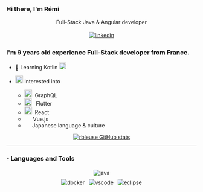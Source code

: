 ### Hi there, I'm Rémi

<p align="center">
   Full-Stack Java & Angular developer
</p>
<p align="center">
  <a href="https://www.linkedin.com/in/r%C3%A9mi-bleuse-676a68b7/" target="_blank">
    <img src="https://raw.githubusercontent.com/rbleuse/rbleuse/master/svg/social/linkedin.svg" alt="linkedin" style="vertical-align:top; margin:4px">
  </a>
</p>

<p align="center">
  <h3> I'm 9 years old experience Full-Stack developer from France.</h3>
</p>

 - 🌱 Learning Kotlin <img height="18" src="https://upload.wikimedia.org/wikipedia/commons/7/74/Kotlin-logo.svg">

 - <img height="20" src="https://raw.githubusercontent.com/rbleuse/rbleuse/master/svg/interest.svg"> Interested into
   - <img height="20" src="https://upload.wikimedia.org/wikipedia/commons/thumb/1/17/GraphQL_Logo.svg/1024px-GraphQL_Logo.svg.png">&nbsp;&nbsp;GraphQL
   - <img height="19" src="https://cdn.worldvectorlogo.com/logos/flutter-logo.svg">&nbsp;&nbsp;&nbsp;Flutter
   - <img height="20" src="https://cdn.worldvectorlogo.com/logos/react-2.svg">&nbsp;&nbsp;React
   - <img height="15" src="https://upload.wikimedia.org/wikipedia/commons/thumb/9/95/Vue.js_Logo_2.svg/langfr-1920px-Vue.js_Logo_2.svg.png">&nbsp;&nbsp;Vue.js
   - <img height="13" src="https://raw.githubusercontent.com/rbleuse/rbleuse/master/svg/japan_flag.svg">&nbsp;&nbsp;Japanese language & culture

<p align="center">
  <a href="https://github.com/anuraghazra/github-readme-stats">
    <img align="center" src="https://github-readme-stats.anuraghazra1.vercel.app/api?username=rbleuse&show_icons=true&theme=default" alt="rbleuse GitHub stats" />
  </a>
</p>

*************

### - Languages and Tools

<p align="center">
  <!-- For more icons please follow  https://github.com/MikeCodesDotNET/ColoredBadges -->
  <img src="https://raw.githubusercontent.com/rbleuse/rbleuse/master/svg/dev/languages/java.svg" alt="java" style="vertical-align:top; margin:4px">
  <br />
  <img src="https://raw.githubusercontent.com/rbleuse/rbleuse/master/svg/dev/tools/docker.svg" alt="docker" style="vertical-align:top; margin:4px">
  <img src="https://raw.githubusercontent.com/rbleuse/rbleuse/master/svg/dev/tools/visualstudio_code.svg" alt="vscode" style="vertical-align:top; margin:4px">
  <img src="https://raw.githubusercontent.com/rbleuse/rbleuse/master/svg/dev/tools/eclipse.svg" alt="eclipse" style="vertical-align:top; margin:4px">
</p>